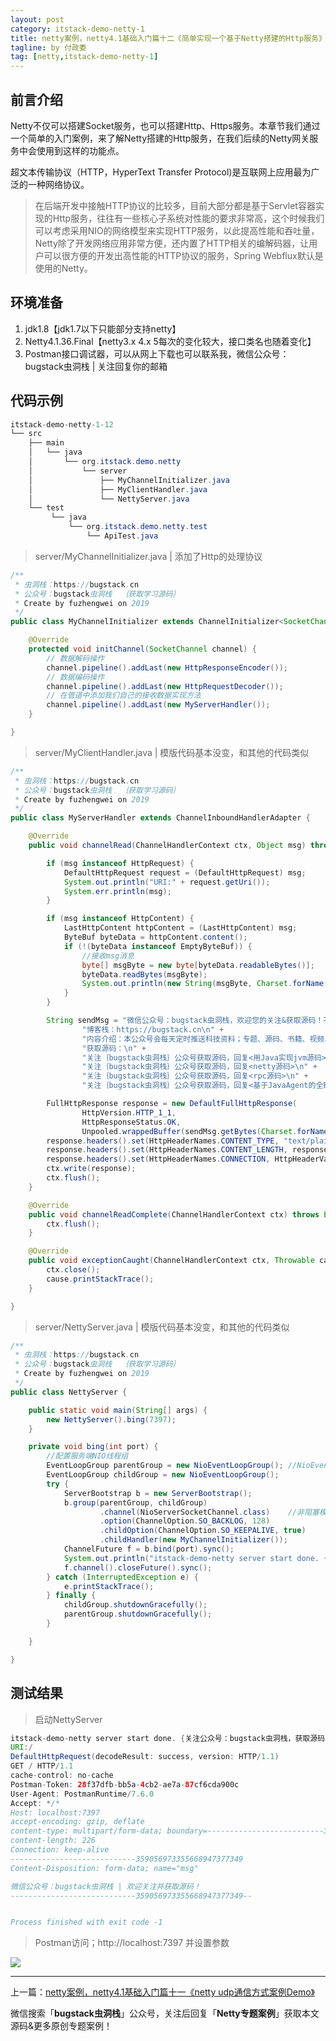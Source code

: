 ```yaml
---
layout: post
category: itstack-demo-netty-1
title: netty案例，netty4.1基础入门篇十二《简单实现一个基于Netty搭建的Http服务》
tagline: by 付政委
tag: [netty,itstack-demo-netty-1]
---
```


## 前言介绍
Netty不仅可以搭建Socket服务，也可以搭建Http、Https服务。本章节我们通过一个简单的入门案例，来了解Netty搭建的Http服务，在我们后续的Netty网关服务中会使用到这样的功能点。

超文本传输协议（HTTP，HyperText Transfer Protocol)是互联网上应用最为广泛的一种网络协议。
>在后端开发中接触HTTP协议的比较多，目前大部分都是基于Servlet容器实现的Http服务，往往有一些核心子系统对性能的要求非常高，这个时候我们可以考虑采用NIO的网络模型来实现HTTP服务，以此提高性能和吞吐量，Netty除了开发网络应用非常方便，还内置了HTTP相关的编解码器，让用户可以很方便的开发出高性能的HTTP协议的服务，Spring Webflux默认是使用的Netty。

## 环境准备
1. jdk1.8【jdk1.7以下只能部分支持netty】
2. Netty4.1.36.Final【netty3.x 4.x 5每次的变化较大，接口类名也随着变化】
3. Postman接口调试器，可以从网上下载也可以联系我，微信公众号：bugstack虫洞栈 | 关注回复你的邮箱

## 代码示例

```java
itstack-demo-netty-1-12
└── src
    ├── main
    │   └── java
    │       └── org.itstack.demo.netty
    │           └── server    	
    │               ├── MyChannelInitializer.java
    │               ├── MyClientHandler.java
    │               └── NettyServer.java
    └── test
         └── java
             └── org.itstack.demo.netty.test
                 └── ApiTest.java
```

>server/MyChannelInitializer.java | 添加了Http的处理协议

```java
/**
 * 虫洞栈：https://bugstack.cn
 * 公众号：bugstack虫洞栈  ｛获取学习源码｝
 * Create by fuzhengwei on 2019
 */
public class MyChannelInitializer extends ChannelInitializer<SocketChannel> {

    @Override
    protected void initChannel(SocketChannel channel) {
        // 数据解码操作
        channel.pipeline().addLast(new HttpResponseEncoder());
        // 数据编码操作
        channel.pipeline().addLast(new HttpRequestDecoder());
        // 在管道中添加我们自己的接收数据实现方法
        channel.pipeline().addLast(new MyServerHandler());
    }

}
```

>server/MyClientHandler.java | 模版代码基本没变，和其他的代码类似

```java
/**
 * 虫洞栈：https://bugstack.cn
 * 公众号：bugstack虫洞栈  ｛获取学习源码｝
 * Create by fuzhengwei on 2019
 */
public class MyServerHandler extends ChannelInboundHandlerAdapter {

    @Override
    public void channelRead(ChannelHandlerContext ctx, Object msg) throws Exception {

        if (msg instanceof HttpRequest) {
            DefaultHttpRequest request = (DefaultHttpRequest) msg;
            System.out.println("URI:" + request.getUri());
            System.err.println(msg);
        }

        if (msg instanceof HttpContent) {
            LastHttpContent httpContent = (LastHttpContent) msg;
            ByteBuf byteData = httpContent.content();
            if (!(byteData instanceof EmptyByteBuf)) {
                //接收msg消息
                byte[] msgByte = new byte[byteData.readableBytes()];
                byteData.readBytes(msgByte);
                System.out.println(new String(msgByte, Charset.forName("UTF-8")));
            }
        }

        String sendMsg = "微信公众号：bugstack虫洞栈，欢迎您的关注&获取源码！不平凡的岁月终究来自你每日不停歇的刻苦拼搏，每一次真正成长都因看清脚下路而抉择出的生活。愿你我；承遇朝霞，年少正恰，整装戎马，刻印风华。\n" +
                "博客栈：https://bugstack.cn\n" +
                "内容介绍：本公众号会每天定时推送科技资料；专题、源码、书籍、视频、咨询、面试、环境等方面内容。尤其在技术专题方面会提供更多的原创内容，让更多的程序员可以从最基础开始了解到技术全貌，目前已经对外提供的有；《手写RPC框架》、《用Java实现JVM》、《基于JavaAgent的全链路监控》、《Netty案例》等专题。\n" +
                "获取源码：\n" +
                "关注｛bugstack虫洞栈｝公众号获取源码，回复<用Java实现jvm源码>\n" +
                "关注｛bugstack虫洞栈｝公众号获取源码，回复<netty源码>\n" +
                "关注｛bugstack虫洞栈｝公众号获取源码，回复<rpc源码>\n" +
                "关注｛bugstack虫洞栈｝公众号获取源码，回复<基于JavaAgent的全链路监控>";

        FullHttpResponse response = new DefaultFullHttpResponse(
                HttpVersion.HTTP_1_1,
                HttpResponseStatus.OK,
                Unpooled.wrappedBuffer(sendMsg.getBytes(Charset.forName("UTF-8"))));
        response.headers().set(HttpHeaderNames.CONTENT_TYPE, "text/plain;charset=UTF-8");
        response.headers().set(HttpHeaderNames.CONTENT_LENGTH, response.content().readableBytes());
        response.headers().set(HttpHeaderNames.CONNECTION, HttpHeaderValues.KEEP_ALIVE);
        ctx.write(response);
        ctx.flush();
    }

    @Override
    public void channelReadComplete(ChannelHandlerContext ctx) throws Exception {
        ctx.flush();
    }

    @Override
    public void exceptionCaught(ChannelHandlerContext ctx, Throwable cause) throws Exception {
        ctx.close();
        cause.printStackTrace();
    }

}
```

>server/NettyServer.java | 模版代码基本没变，和其他的代码类似

```java
/**
 * 虫洞栈：https://bugstack.cn
 * 公众号：bugstack虫洞栈  ｛获取学习源码｝
 * Create by fuzhengwei on 2019
 */
public class NettyServer {

    public static void main(String[] args) {
        new NettyServer().bing(7397);
    }

    private void bing(int port) {
        //配置服务端NIO线程组
        EventLoopGroup parentGroup = new NioEventLoopGroup(); //NioEventLoopGroup extends MultithreadEventLoopGroup Math.max(1, SystemPropertyUtil.getInt("io.netty.eventLoopThreads", NettyRuntime.availableProcessors() * 2));
        EventLoopGroup childGroup = new NioEventLoopGroup();
        try {
            ServerBootstrap b = new ServerBootstrap();
            b.group(parentGroup, childGroup)
                    .channel(NioServerSocketChannel.class)    //非阻塞模式
                    .option(ChannelOption.SO_BACKLOG, 128)
                    .childOption(ChannelOption.SO_KEEPALIVE, true)
                    .childHandler(new MyChannelInitializer());
            ChannelFuture f = b.bind(port).sync();
            System.out.println("itstack-demo-netty server start done. {关注公众号：bugstack虫洞栈，获取源码}");
            f.channel().closeFuture().sync();
        } catch (InterruptedException e) {
            e.printStackTrace();
        } finally {
            childGroup.shutdownGracefully();
            parentGroup.shutdownGracefully();
        }

    }

}
```

## 测试结果

>启动NettyServer

```java
itstack-demo-netty server start done. {关注公众号：bugstack虫洞栈，获取源码}
URI:/
DefaultHttpRequest(decodeResult: success, version: HTTP/1.1)
GET / HTTP/1.1
cache-control: no-cache
Postman-Token: 28f37dfb-bb5a-4cb2-ae7a-87cf6cda900c
User-Agent: PostmanRuntime/7.6.0
Accept: */*
Host: localhost:7397
accept-encoding: gzip, deflate
content-type: multipart/form-data; boundary=--------------------------359056973355668947377349
content-length: 226
Connection: keep-alive
----------------------------359056973355668947377349
Content-Disposition: form-data; name="msg"

微信公众号：bugstack虫洞栈 | 欢迎关注并获取源码！
----------------------------359056973355668947377349--


Process finished with exit code -1
```

>Postman访问；http://localhost:7397 并设置参数

![](https://fuzhengwei.github.io/assets/images/pic-content/2019/09/netty-1-12-1.png)

------------

上一篇：[netty案例，netty4.1基础入门篇十一《netty udp通信方式案例Demo》](/itstack-demo-netty-1/2019/08/14/netty%E6%A1%88%E4%BE%8B-netty4.1%E5%9F%BA%E7%A1%80%E5%85%A5%E9%97%A8%E7%AF%87%E5%8D%81%E4%B8%80-netty-udp%E9%80%9A%E4%BF%A1%E6%96%B9%E5%BC%8F%E6%A1%88%E4%BE%8BDemo.html)

微信搜索「**bugstack虫洞栈**」公众号，关注后回复「**Netty专题案例**」获取本文源码&更多原创专题案例！